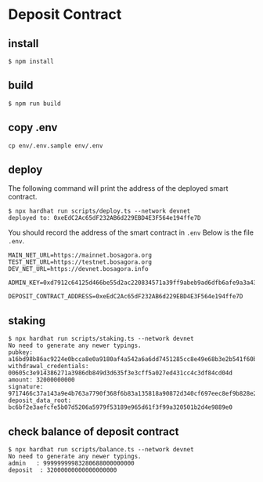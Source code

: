 # Deposit Contract

## install
```shell
$ npm install
```

## build
```shell
$ npm run build
```

## copy .env
```shell
cp env/.env.sample env/.env
```

## deploy
The following command will print the address of the deployed smart contract.  
```shell
$ npx hardhat run scripts/deploy.ts --network devnet
deployed to: 0xeEdC2Ac65dF232AB6d229EBD4E3F564e194ffe7D
```

You should record the address of the smart contract in `.env`
Below is the file `.env`.
```shell
MAIN_NET_URL=https://mainnet.bosagora.org
TEST_NET_URL=https://testnet.bosagora.org
DEV_NET_URL=https://devnet.bosagora.info

ADMIN_KEY=0xd7912c64125d466be55d2ac220834571a39ff9abeb9ad6dfb6afe9a3a433ba7d

DEPOSIT_CONTRACT_ADDRESS=0xeEdC2Ac65dF232AB6d229EBD4E3F564e194ffe7D
```

## staking
```shell
$ npx hardhat run scripts/staking.ts --network devnet
No need to generate any newer typings.
pubkey: a16bd98b86ac9224e0bcca8e0a9180af4a542a6a6dd7451285cc8e49e68b3e2b541f60b3790b99041c0a5b96311cb37f
withdrawal_credentials: 00605c3e914386271a3986db849d3d635f3e3cff5a027ed431cc4c3df84cd04d
amount: 32000000000
signature: 9717466c37a143a9e4b763a7790f368f6b83a135818a90872d340cf697eec8ef9b828e2e1c0e911b39dfa46fd12cc5eb11e3f10b62d02d20614371be62d0fce359520f9fe328e5a3d0793acbc6d76613868e1f5463c74d52dfa7e86e1f8aff3c
deposit_data_root: bc6bf2e3aefcfe5b07d5206a5979f53189e965d61f3f99a320501b2d4e9889e0
```

## check balance of deposit contract
```shell
$ npx hardhat run scripts/balance.ts --network devnet
No need to generate any newer typings.
admin   : 99999999983280688000000000
deposit  : 32000000000000000000
```

